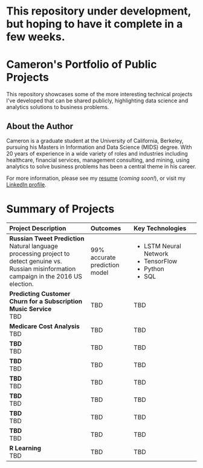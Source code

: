 # This repository under development, but hoping to have it complete in a few weeks.

# Cameron's Portfolio of Public Projects
This repository showcases some of the more interesting technical projects I've developed that can be shared publicly, highlighting data science and analytics solutions to business problems.

## About the Author
Cameron is a graduate student at the University of California, Berkeley, pursuing his Masters in Information and Data Science (MIDS) degree. With 20 years of experience in a wide variety of roles and industries including healthcare, financial services, management consulting, and mining, using analytics to solve business problems has been a central theme in his career.

For more information, please see my [resume](https://github.com/camkennedy/Portfolio/blob/master/Resume_Coming_Soon.txt) (*coming soon!*), or visit my [LinkedIn profile](https://www.linkedin.com/in/cameron-kennedy-a936283/).

# Summary of Projects

| Project Description | Outcomes | Key Technologies |
|:-|:-|:-|
|**Russian Tweet Prediction**<br>Natural language processing project to detect genuine vs. Russian misinformation campaign in the 2016 US election.</br><img width=200/>|99% accurate prediction model|<ul><li>LSTM Neural Network</li><li>TensorFlow</li><li>Python</li><li>SQL</li></ul><img width=500/>|
|**Predicting Customer Churn for a Subscription Music Service**<br>TBD|TBD|TBD|
|**Medicare Cost Analysis**<br>TBD|TBD|TBD|
|**TBD**<br>TBD|TBD|TBD|
|**TBD**<br>TBD|TBD|TBD|
|**TBD**<br>TBD|TBD|TBD|
|**TBD**<br>TBD|TBD|TBD|
|**TBD**<br>TBD|TBD|TBD|
|**TBD**<br>TBD|TBD|TBD|
|**R Learning**<br>TBD|TBD|TBD|
